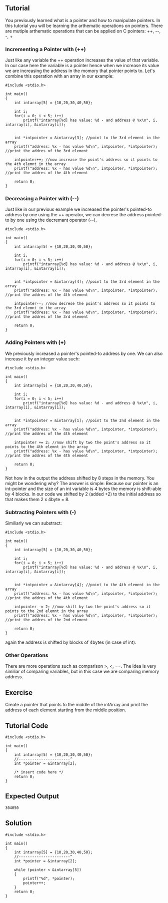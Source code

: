 Tutorial
--------
You previously learned what is a pointer and how to manipulate pointers. In this tutorial you will be learning the arthematic operations on pointers.
There are mutiple arthematic operations that can be applied on C pointers: ++, --, -, +

### Incrementing a Pointer with (++)

Just like any variable the ++ operation increases the value of that variable. In our case here the variable is a pointer hence when we increase its value we are increasing the address in the momory that pointer points to. 
Let's combine this operation with an array in our example:

	#include <stdio.h>
	
	int main()
	{
	    int intarray[5] = {10,20,30,40,50};
	    
	    int i;
	    for(i = 0; i < 5; i++)
	        printf("intarray[%d] has value: %d - and address @ %x\n", i, intarray[i], &intarray[i]);
	    
	    
	    int *intpointer = &intarray[3]; //point to the 3rd element in the array
	    printf("address: %x - has value %d\n", intpointer, *intpointer); //print the addres of the 3rd element
	    
	    intpointer++; //now increase the point's address so it points to the 4th elemnt in the array
	    printf("address: %x - has value %d\n", intpointer, *intpointer); //print the addres of the 4th element
	    
	    return 0;
	}


### Decreasing a Pointer with (--)

Just like in our previous example we increased the pointer's pointed-to address by one using the ++ operator, we can decrese the address pointed-to by one using the decremant operator (--).

	#include <stdio.h>
	
	int main()
	{
	    int intarray[5] = {10,20,30,40,50};
	    
	    int i;
	    for(i = 0; i < 5; i++)
	        printf("intarray[%d] has value: %d - and address @ %x\n", i, intarray[i], &intarray[i]);
	    
	    
	    int *intpointer = &intarray[4]; //point to the 3rd element in the array
	    printf("address: %x - has value %d\n", intpointer, *intpointer); //print the addres of the 4th element
	    
	    intpointer--; //now decrese the point's address so it points to the 3rd elemnt in the array
	    printf("address: %x - has value %d\n", intpointer, *intpointer); //print the addres of the 3rd element
	    
	    return 0;
	}

### Adding Pointers with (+)
We previously increased a pointer's pointed-to address by one. We can also increase it by an integer value such:

	#include <stdio.h>
	
	int main()
	{
	    int intarray[5] = {10,20,30,40,50};
	    
	    int i;
	    for(i = 0; i < 5; i++)
	        printf("intarray[%d] has value: %d - and address @ %x\n", i, intarray[i], &intarray[i]);
	    
	    
	    int *intpointer = &intarray[1]; //point to the 2nd element in the array
	    printf("address: %x - has value %d\n", intpointer, *intpointer); //print the addres of the 4th element
	    
	    intpointer += 2; //now shift by two the point's address so it points to the 4th elemnt in the array
	    printf("address: %x - has value %d\n", intpointer, *intpointer); //print the addres of the 4th element
	    
	    return 0;
	}

Not how in the output the address shifted by 8 steps in the memory. You might be wondering why?
The answer is simple: Because our pointer is an int-pointer and the size of an int variable is 4 bytes the memory is shift-able by 4 blocks.
In our code we shifted by 2 (added +2) to the initial address so that makes them 2 x 4byte = 8.

### Subtracting Pointers with (-)

Similiarly we can substract:

	#include <stdio.h>
	
	int main()
	{
	    int intarray[5] = {10,20,30,40,50};
	    
	    int i;
	    for(i = 0; i < 5; i++)
	        printf("intarray[%d] has value: %d - and address @ %x\n", i, intarray[i], &intarray[i]);
	    
	    
	    int *intpointer = &intarray[4]; //point to the 4th element in the array
	    printf("address: %x - has value %d\n", intpointer, *intpointer); //print the addres of the 4th element
	    
	    intpointer -= 2; //now shift by two the point's address so it points to the 2nd elemnt in the array
	    printf("address: %x - has value %d\n", intpointer, *intpointer); //print the addres of the 2nd element
	    
	    return 0;
	}

again the address is shifted by blocks of 4bytes (in case of int).

### Other Operations
There are more operations such as comparison >, <, ==. The idea is very similiar of comparing variables, but in this case we are comparing memory address.

Exercise
--------
Create a pointer that points to the middle of the intArray and print the address of each element starting from the middle position.

Tutorial Code
-------------
	#include <stdio.h>
	
	int main()
	{
	    int intarray[5] = {10,20,30,40,50};
	    //-----------------------^                   
	    int *pointer = &intarray[2];
	    
	    /* insert code here */
	    return 0;
	}


Expected Output
---------------
	304050
	
Solution
--------
	#include <stdio.h>
	
	int main()
	{
	    int intarray[5] = {10,20,30,40,50};
	    //-----------------------^                   
	    int *pointer = &intarray[2];
	    
	    while (pointer < &intarray[5])
	    {
	        printf("%d", *pointer);
	        pointer++;
	    }
	    return 0;
	}
